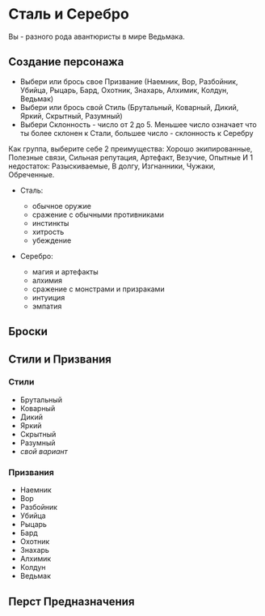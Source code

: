 # Сталь и Серебро

Вы - разного рода авантюристы в мире Ведьмака.

## Создание персонажа

- Выбери или брось свое Призвание (Наемник, Вор, Разбойник, Убийца, Рыцарь, Бард, Охотник, Знахарь, Алхимик, Колдун, Ведьмак)
- Выбери или брось свой Стиль (Брутальный, Коварный, Дикий, Яркий, Скрытный, Разумный)
- Выбери Склонность - число от 2 до 5. Меньшее число означает что ты более склонен к Стали, большее число - склонность к Серебру

Как группа, выберите себе 2 преимущества:
Хорошо экипированные, Полезные связи, Сильная репутация, Артефакт, Везучие, Опытные
И 1 недостаток:
Разыскиваемые, В долгу, Изгнанники, Чужаки, Обреченные.

- Сталь:

    - обычное оружие
    - сражение с обычными противниками
    - инстинкты
    - хитрость
    - убеждение

- Серебро:

    - магия и артефакты
    - алхимия
    - сражение с монстрами и призраками
    - интуиция
    - эмпатия

## Броски



## Стили и Призвания

### Стили

- Брутальный
- Коварный
- Дикий
- Яркий
- Скрытный
- Разумный
- _свой вариант_

### Призвания

- Наемник
- Вор
- Разбойник
- Убийца
- Рыцарь
- Бард
- Охотник
- Знахарь
- Алхимик
- Колдун
- Ведьмак

## Перст Предназначения

